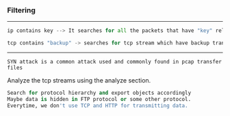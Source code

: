 ### Filtering

---

```py
ip contains key --> It searches for all the packets that have "key" related things in them. It could be a file .zip .txt anything
```

```py
tcp contains "backup" -> searches for tcp stream which have backup transfer going on or all the packet transfers having backup string in it.
```

---

`SYN attack is a common attack used and commonly found in pcap transfer files`

Analyze the tcp streams using the analyze section.

```py
Search for protocol hierarchy and export objects accordingly 
Maybe data is hidden in FTP protocol or some other protocol.
Everytime, we don't use TCP and HTTP for transmitting data.
```


